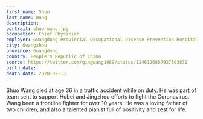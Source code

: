 ```yaml
---
first_name: Shuo
last_name: Wang
description: 
portrait: shuo-wang.jpg
occupation: Chief Physician
employer: Guangdong Provincial Occupational Disease Prevention Hospital
city: Guangzhou
province: Guangdong
country: People's Republic of China
source: https://twitter.com/qingwang1989/status/1246126857927503872
birth_date: 
death_date: 2020-02-13
---
```


Shuo Wang died at age 36 in a traffic accident while on duty. He was part of team sent to support Hubei and Jingzhou efforts to fight the Coronavirus. Wang been a frontline fighter for over 10 years. He was a loving father of two children, and also a talented pianist full of positivity and zest for life.